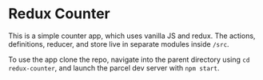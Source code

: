 # Redux Counter

This is a simple counter app, which uses vanilla JS and redux. The actions, definitions, reducer, and store live in separate modules inside `/src`.

To use the app clone the repo, navigate into the parent directory using `cd redux-counter`, and launch the parcel dev server with `npm start`.
